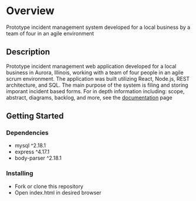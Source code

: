  # Overview

Prototype incident management system developed for a local business by a team of four in an agile environment

## Description

Prototype incident management web application developed for a local business in Aurora, Illinois, working with a team of four people in an agile scrum environment. The application was built utilizing React, Node.js, REST architecture, and SQL. The main purpose of the system is filing and storing imporant incident based forms. For in depth information including: scope, abstract, diagrams, backlog, and more, see the [documentation](https://valentinojosh.github.io/foxvalleyspecialrec.github.io/documentation) page

## Getting Started

### Dependencies

* mysql ^2.18.1
* express ^4.17.1
* body-parser ^2.18.1

### Installing

* Fork or clone this repository
* Open index.html in desired browser
